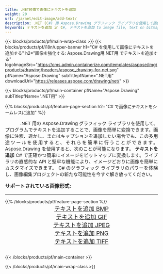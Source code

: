 ```yaml
---
title: .NET経由で画像にテキストを追加
weight: 20
url: /ja/net/edit-image/add-text/
description: .NET (C#) 用 Aspose.Drawing グラフィック ライブラリを使用して画像にテキストを追加する
keywords: テキストを追加 in C#, テキストを追加 to image file, text on bitmap images in C#, text to image, graphic library .NET用, raster images, edit image, save image, 2D graphics
---
```


{{< blocks/products/pf/main-wrap-class >}}
{{< blocks/products/pf/i18n/upper-banner h1="C# を使用して画像にテキストを追加する" h2="画像を強化する: Aspose.Drawing用.NET用 でテキストを追加する" logoImageSrc="https://cms.admin.containerize.com/templates/aspose/img/products/drawing/headers/aspose_drawing-for-net.svg" pfName="Aspose.Drawing" subTitlepfName=".NET用" downloadUrl="https://releases.aspose.com/drawing/net/" >}}

{{< blocks/products/pf/main-container pfName="Aspose.Drawing" subTitlepfName=".NET用" >}}

{{% blocks/products/pf/feature-page-section  h2="C# で画像にテキストをシームレスに追加" %}}
<p align="justify" style="text-indent:50px;font-size:15px;">
.NET 用の Aspose.Drawing グラフィック ライブラリを使用して、プログラムでテキストを追加することで、画像を簡単に変換できます。画像に注釈、透かし、またはキャプションを追加したい場合でも、この多用途ツールを使用すると、それらを簡単に行うことができます。 Aspose.Drawing を使用すると、次のことが可能になります。 <b>テキストを追加</b> C# で正確かつ簡単にイメージをビットマップに変換します。ライブラリの直感的な API と堅牢な機能により、イメージどおりに画像を簡単にカスタマイズできます。 C# のグラフィック ライブラリのパワーを体験し、画像編集プロジェクトの新たな可能性を今すぐ解き放ってください。</p>

<h3 style="margin-top:16px;">
サポートされている画像形式:
</h3>

<hr/>
{{% /blocks/products/pf/feature-page-section %}}
<div class="container-fluid productfamilypage bg-gray">
    <div class="convertypes bg-gray agp-content section">
        <div class="container">
		    <div class="row other-converters" style="font-size: 19px;text-align:center;">
		        <div class='col-md-3 other-converter remove-lp remove-rp'><a href="bmp/" style="padding:15px;">テキストを追加 BMP</a></div>
                <div class='col-md-3 other-converter remove-lp remove-rp'><a href="gif/" style="padding:15px;">テキストを追加 GIF</a></div>
                <div class='col-md-3 other-converter remove-lp remove-rp'><a href="jpeg/" style="padding:15px;">テキストを追加 JPEG</a></div>
                <div class='col-md-3 other-converter remove-lp remove-rp'><a href="png/" style="padding:15px;">テキストを追加 PNG</a></div>
                <div class='col-md-3 other-converter remove-lp remove-rp'><a href="tiff/" style="padding:15px;">テキストを追加 TIFF</a></div>
            </div>
        </div>
    </div>
</div>
<br/>

{{< /blocks/products/pf/main-container >}}

{{< /blocks/products/pf/main-wrap-class >}}

